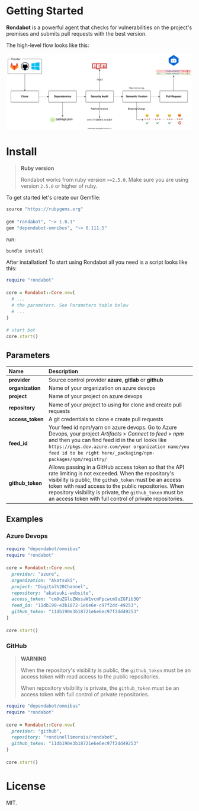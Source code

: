 # Getting Started

**Rondabot** is a powerful agent that checks for vulnerabilities on the project's premises and submits pull requests with the best version.

The high-level flow looks like this:

<p align="center">
  <img src="resources/flow.svg" alt="Rondabot architecture">
</p>

# Install

> **Ruby version**
>
> Rondabot works from ruby version `>=2.5.0`.
> Make sure you are using version `2.5.0` or higher of ruby.

To get started let's create our Gemfile:

```ruby
source "https://rubygems.org"

gem "rondabot", "~> 1.0.1"
gem "dependabot-omnibus", "~> 0.111.5"
```

run:

```bash
bundle install
```

After installation! To start using Rondabot all you need is a script looks like this:

```ruby
require "rondabot"

core = Rondabot::Core.new(
  # ...
  # the parameters. See Parameters table below
  # ...
)

# start bot
core.start()
```

## Parameters

| Name | Description |
|:------|:------|
| **provider** | Source control provider **azure**, **gitlab** or **github** |
| **organization** | Name of your organization on azure devops |
| **project** | Name of your project on azure devops |
| **repository** | Name of your project to using for clone and create pull requests |
| **access_token** | A git credentials to clone e create pull requests |
| **feed_id** | Your feed id npm/yarn on azure devops. Go to Azure Devops, your project _Artifacts_ > _Connect to feed_ > _npm_ and then you can find feed id in the url looks like `https://pkgs.dev.azure.com/your organization name/you feed id to be right here/_packaging/npm-packages/npm/registry/` |
| **github_token** | Allows passing in a GitHub access token so that the API rate limiting is not exceeded. When the repository's visibility is public, the `github_token` must be an access token with read access to the public repositories. When repository visibility is private, the `github_token` must be an access token with full control of private repositories. |

## Examples

### Azure Devops

```ruby
require "dependabot/omnibus"
require "rondabot"

core = Rondabot::Core.new(
  provider: "azure",
  organization: "Akatsuki",
  project: "Digital%20Channel",
  repository: "akatsuki-website",
  access_token: "cm9uZGluZWxsaW1vcmFpcwcm9uZGFib3Q"
  feed_id: "11db190-e3b1872-1e6e6e-c97f2dd-49253",
  github_token: "11db190e3b18721e6e6ec97f2dd49253"
)

core.start()
```

### GitHub

> **WARNING**
>
> When the repository's visibility is public, the `github_token` must be an access token with read access to the public repositories.
>
> When repository visibility is private, the `github_token` must be an access token with full control of private repositories.

```ruby
require "dependabot/omnibus"
require "rondabot"

core = Rondabot::Core.new(
  provider: "github",
  repository: "rondinellimorais/rondabot",
  github_token: "11db190e3b18721e6e6ec97f2dd49253"
)

core.start()
```

# License

MIT.